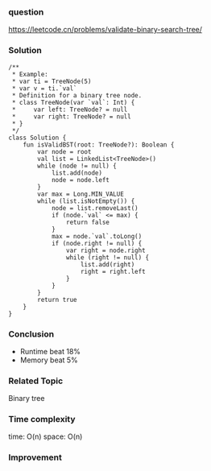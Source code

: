 ### question
https://leetcode.cn/problems/validate-binary-search-tree/

### Solution
```
/**
 * Example:
 * var ti = TreeNode(5)
 * var v = ti.`val`
 * Definition for a binary tree node.
 * class TreeNode(var `val`: Int) {
 *     var left: TreeNode? = null
 *     var right: TreeNode? = null
 * }
 */
class Solution {
    fun isValidBST(root: TreeNode?): Boolean {
        var node = root
        val list = LinkedList<TreeNode>()
        while (node != null) {
            list.add(node)
            node = node.left
        }
        var max = Long.MIN_VALUE
        while (list.isNotEmpty()) {
            node = list.removeLast()
            if (node.`val` <= max) {
                return false
            }
            max = node.`val`.toLong()
            if (node.right != null) {
                var right = node.right
                while (right != null) {
                    list.add(right)
                    right = right.left
                }
            }
        }
        return true
    }
}
```

### Conclusion
- Runtime beat 18% 
- Memory beat 5%

### Related Topic
Binary tree

### Time complexity
time: O(n)
space: O(n)

### Improvement
